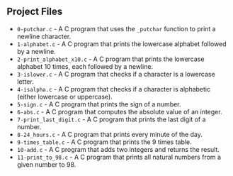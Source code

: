 ## Project Files
* `0-putchar.c` - A C program that uses the `_putchar` function to print a newline character.
* `1-alphabet.c` - A C program that prints the lowercase alphabet followed by a newline.
* `2-print_alphabet_x10.c` - A C program that prints the lowercase alphabet 10 times, each followed by a newline.
* `3-islower.c` - A C program that checks if a character is a lowercase letter.
* `4-isalpha.c` - A C program that checks if a character is alphabetic (either lowercase or uppercase).
* `5-sign.c` - A C program that prints the sign of a number.
* `6-abs.c` - A C program that computes the absolute value of an integer.
* `7-print_last_digit.c` - A C program that prints the last digit of a number.
* `8-24_hours.c` - A C program that prints every minute of the day.
* `9-times_table.c` - A C program that prints the 9 times table.
* `10-add.c` - A C program that adds two integers and returns the result.
* `11-print_to_98.c` - A C program that prints all natural numbers from a given number to 98.

